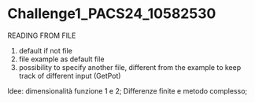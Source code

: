 # Challenge1_PACS24_10582530
READING FROM FILE
1. default if not file
2. file example as default file
3. possibility to specify another file, different from the example to keep track of different input (GetPot)


Idee: dimensionalità funzione 1 e 2;
Differenze finite e metodo complesso;